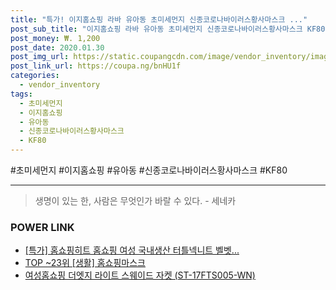 ```yaml
--- 
title: "특가! 이지홈쇼핑 라바 유아동 초미세먼지 신종코로나바이러스황사마스크 ..." 
post_sub_title: "이지홈쇼핑 라바 유아동 초미세먼지 신종코로나바이러스황사마스크 KF80" 
post_money: ₩. 1,200 
post_date: 2020.01.30 
post_img_url: https://static.coupangcdn.com/image/vendor_inventory/images/2019/01/23/12/5/240e3447-ea70-412d-b839-10779fc9839d.jpg 
post_link_url: https://coupa.ng/bnHU1f 
categories: 
  - vendor_inventory 
tags: 
  - 초미세먼지 
  - 이지홈쇼핑 
  - 유아동 
  - 신종코로나바이러스황사마스크 
  - KF80 
--- 
```

  #초미세먼지 #이지홈쇼핑 #유아동 #신종코로나바이러스황사마스크 #KF80 
<hr> 

> 생명이 있는 한, 사람은 무엇인가 바랄 수 있다. - 세네카 


### POWER LINK

* <a href="https://blog.naver.com/sakai111/221786308640" target="_blank">[특가] 홈쇼핑히트 홈쇼핑 여성 국내생산 터틀넥니트 벨벳...</a>
* <a href="https://blog.naver.com/an0733/221790515723" target="_blank"> TOP ~23위 [생활] 홈쇼핑마스크</a>
* <a href="https://blog.naver.com/sakai111/221784342986" target="_blank">여성홈쇼핑 더엣지 라이트 스웨이드 자켓 (ST-17FTS005-WN)</a>
